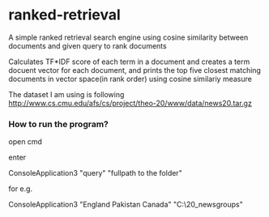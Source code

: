 # ranked-retrieval
A simple ranked retrieval search engine using cosine similarity between documents and given query to rank documents

Calculates TF*IDF score of each term in a document and creates a term docuent vector for each document, and prints the top five closest matching documents in vector space(in rank order) using cosine similariy measure

The dataset I am using is following
http://www.cs.cmu.edu/afs/cs/project/theo-20/www/data/news20.tar.gz


### How to run the program?
open cmd

enter

ConsoleApplication3 "query" "fullpath to the folder"

for e.g.

ConsoleApplication3 "England Pakistan Canada" "C:\20_newsgroups"